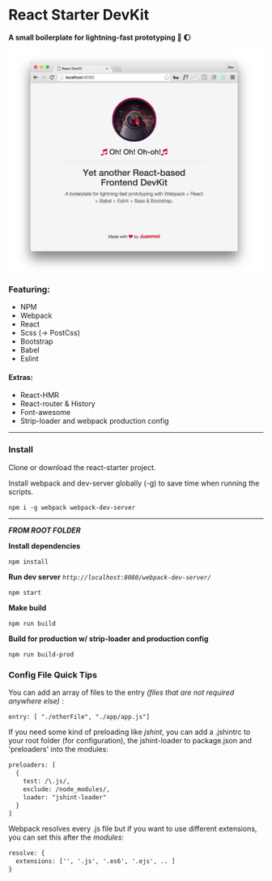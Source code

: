 # React Starter DevKit

**A small boilerplate for lightning-fast prototyping :rocket: :moon:**

![Preview](./preview.png)

### Featuring:
* NPM
* Webpack
* React
* Scss (-> PostCss)
* Bootstrap
* Babel
* Eslint

#### Extras:
* React-HMR
* React-router & History
* Font-awesome
* Strip-loader and webpack production config

---

### Install

Clone or download the react-starter project.

Install webpack and dev-server globally (-g) to save time when running the scripts.

```
npm i -g webpack webpack-dev-server
```
---
***FROM ROOT FOLDER***

**Install dependencies**
```
npm install
```

**Run dev server** *`http://localhost:8080/webpack-dev-server/`*
```
npm start
```  

**Make build**
```
npm run build
```

**Build for production w/ strip-loader and production config**
```
npm run build-prod
```


### Config File Quick Tips  

You can add an array of files to the entry *(files that are not required anywhere else)* :

```
entry: [ "./otherFile", "./app/app.js"]
```  

If you need some kind of preloading like *jshint*, you can add a .jshintrc to your root folder (for configuration), the jshint-loader to package.json and 'preloaders' into the modules:  
```
preloaders: [
  {
    test: /\.js/,
    exclude: /node_modules/,
    loader: "jshint-loader"
  }
]
```

Webpack resolves every .js file but if you want to use different extensions, you can set this after the *modules*:  
```
resolve: {
  extensions: ['', '.js', '.es6', '.ejs', .. ]
}
```
